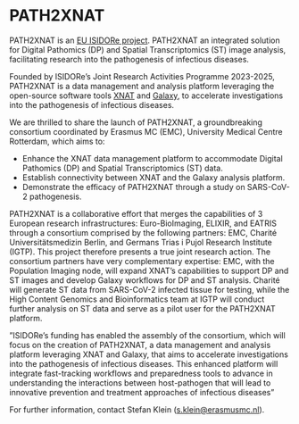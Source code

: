 # PATH2XNAT

PATH2XNAT is an [EU ISIDORe project](https://isidore-project.eu/). PATH2XNAT an integrated solution for Digital Pathomics (DP) and Spatial Transcriptomics (ST) image analysis, facilitating research into the pathogenesis of infectious diseases. 

Founded by ISIDORe’s Joint Research Activities Programme 2023-2025, PATH2XNAT is a data management and analysis platform leveraging the open-source software tools [XNAT](https://www.xnat.org/) and [Galaxy](https://usegalaxy.org/), to accelerate investigations into the pathogenesis of infectious diseases. 

We are thrilled to share the launch of PATH2XNAT, a groundbreaking consortium coordinated by Erasmus MC (EMC), University Medical Centre Rotterdam, which aims to: 

 - Enhance the XNAT data management platform to accommodate Digital Pathomics (DP) and Spatial Transcriptomics (ST) data. 
 - Establish connectivity between XNAT and the Galaxy analysis platform. 
 - Demonstrate the efficacy of PATH2XNAT through a study on SARS-CoV-2 pathogenesis.

PATH2XNAT is a collaborative effort that merges the capabilities of 3 European research infrastructures: Euro-BioImaging, ELIXIR, and EATRIS through a consortium comprised by the following partners: EMC, Charité Universitätsmedizin Berlin, and Germans Trias i Pujol Research Institute (IGTP). This project therefore presents a true joint research action. The consortium partners have very complementary expertise: EMC, with the Population Imaging node, will expand XNAT’s capabilities to support DP and ST images and develop Galaxy workflows for DP and ST analysis. Charité  will generate ST data from SARS-CoV-2 infected tissue for testing, while the High Content Genomics and Bioinformatics team at IGTP will conduct further analysis on ST data and serve as a pilot user for the PATH2XNAT platform. 

”ISIDORe’s funding has enabled the assembly of the consortium, which will focus on the creation of PATH2XNAT, a data management and analysis platform leveraging XNAT and Galaxy, that aims to accelerate investigations into the pathogenesis of infectious diseases. This enhanced platform will integrate fast-tracking workflows and preparedness tools to advance in understanding the interactions between host-pathogen that will lead to innovative prevention and treatment approaches of infectious diseases” 

For further information, contact Stefan Klein (s.klein@erasmusmc.nl).
